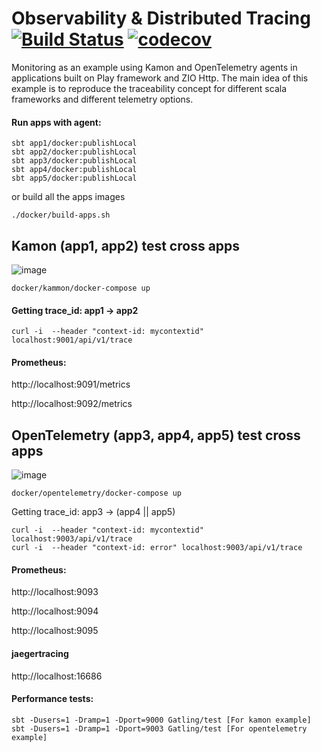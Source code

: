 # Observability & Distributed Tracing [![Build Status](https://github.com/biandratti/agents/actions/workflows/ci.yml/badge.svg?branch=master)](https://github.com/biandratti/agents/actions/workflows/ci.yml) [![codecov](https://codecov.io/gh/biandratti/agents/branch/master/graph/badge.svg?token=MMS4N0N8KQ)](https://codecov.io/gh/biandratti/agents)

Monitoring as an example using Kamon and OpenTelemetry agents in applications built on Play framework and ZIO Http.
The main idea of this example is to reproduce the traceability concept for different scala frameworks and different telemetry options.

#### Run apps with agent:
```
sbt app1/docker:publishLocal
sbt app2/docker:publishLocal
sbt app3/docker:publishLocal
sbt app4/docker:publishLocal
sbt app5/docker:publishLocal
```
or build all the apps images 
```
./docker/build-apps.sh
```

## Kamon (app1, app2) test cross apps

![image](https://user-images.githubusercontent.com/72261652/233176385-0f874b19-99e4-4232-a5c0-a21362c5df9f.png)
```
docker/kammon/docker-compose up
```
#### Getting trace_id: app1 -> app2
```
curl -i  --header "context-id: mycontextid" localhost:9001/api/v1/trace
```
#### Prometheus:

http://localhost:9091/metrics

http://localhost:9092/metrics

## OpenTelemetry (app3, app4, app5) test cross apps

![image](https://user-images.githubusercontent.com/72261652/233178921-9a1bc156-f133-4702-9698-14b8453354cd.png)
```
docker/opentelemetry/docker-compose up
```
Getting trace_id: app3 -> (app4 || app5)
```
curl -i  --header "context-id: mycontextid" localhost:9003/api/v1/trace
curl -i  --header "context-id: error" localhost:9003/api/v1/trace
```

#### Prometheus:

http://localhost:9093

http://localhost:9094

http://localhost:9095

#### jaegertracing
http://localhost:16686

#### Performance tests:
```
sbt -Dusers=1 -Dramp=1 -Dport=9000 Gatling/test [For kamon example]
sbt -Dusers=1 -Dramp=1 -Dport=9003 Gatling/test [For opentelemetry example]
```